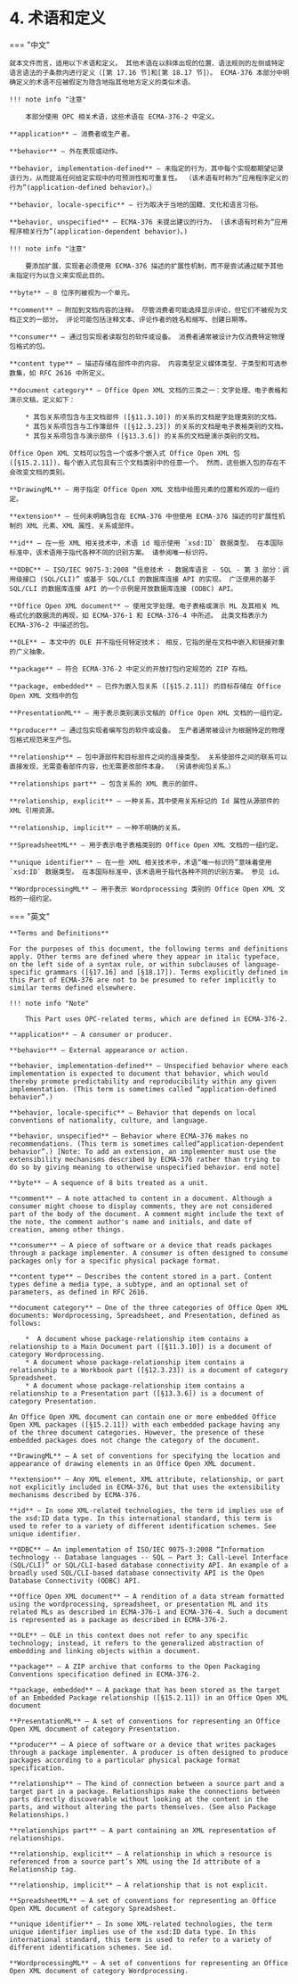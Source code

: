 # 4. 术语和定义

=== "中文"

    就本文件而言，适用以下术语和定义。 其他术语在以斜体出现的位置、语法规则的左侧或特定语言语法的子条款内进行定义（[第 17.16 节]和[第 18.17 节]）。 ECMA-376 本部分中明确定义的术语不应被假定为隐含地指其他地方定义的类似术语。

    !!! note info "注意"

        本部分使用 OPC 相关术语，这些术语在 ECMA-376-2 中定义。

    **application** — 消费者或生产者。

    **behavior** — 外在表现或动作。

    **behavior, implementation-defined** — 未指定的行为，其中每个实现都期望记录该行为，从而提高任何给定实现中的可预测性和可重复性。 （该术语有时称为“应用程序定义的行为”(application-defined behavior)。）
    
    **behavior, locale-specific** — 行为取决于当地的国籍、文化和语言习俗。
    
    **behavior, unspecified** — ECMA-376 未提出建议的行为。 (该术语有时称为“应用程序相关行为”(application-dependent behavior)。) 

    !!! note info "注意"
    
        要添加扩展，实现者必须使用 ECMA-376 描述的扩展性机制，而不是尝试通过赋予其他未指定行为以含义来实现此目的。
    
    **byte** — 8 位序列被视为一个单元。
    
    **comment** — 附加到文档内容的注释。 尽管消费者可能选择显示评论，但它们不被视为文档正文的一部分。 评论可能包括注释文本、评论作者的姓名和缩写、创建日期等。

    **consumer** — 通过包实现者读取包的软件或设备。 消费者通常被设计为仅消费特定物理包格式的包。

    **content type** — 描述存储在部件中的内容。 内容类型定义媒体类型、子类型和可选参数集，如 RFC 2616 中所定义。

    **document category** — Office Open XML 文档的三类之一：文字处理、电子表格和演示文稿，定义如下：

        * 其包关系项包含与主文档部件 ([§11.3.10]) 的关系的文档是字处理类别的文档。
        * 其包关系项包含与工作簿部件 ([§12.3.23]) 的关系的文档是电子表格类别的文档。
        * 其包关系项包含与演示部件 ([§13.3.6]) 的关系的文档是演示类别的文档。

    Office Open XML 文档可以包含一个或多个嵌入式 Office Open XML 包 ([§15.2.11])，每个嵌入式包具有三个文档类别中的任意一个。 然而，这些嵌入包的存在不会改变文档的类别。

    **DrawingML** — 用于指定 Office Open XML 文档中绘图元素的位置和外观的一组约定。

    **extension** — 任何未明确包含在 ECMA-376 中但使用 ECMA-376 描述的可扩展性机制的 XML 元素、XML 属性、关系或部件。

    **id** — 在一些 XML 相关技术中，术语 id 暗示使用 `xsd:ID` 数据类型。 在本国际标准中，该术语用于指代各种不同的识别方案。 请参阅唯一标识符。

    **ODBC** – ISO/IEC 9075-3:2008 “信息技术 - 数据库语言 - SQL - 第 3 部分：调用级接口 (SQL/CLI)” 或基于 SQL/CLI 的数据库连接 API 的实现。 广泛使用的基于 SQL/CLI 的数据库连接 API 的一个示例是开放数据库连接 (ODBC) API。

    **Office Open XML document** — 使用文字处理、电子表格或演示 ML 及其相关 ML 格式化的数据流的再现，如 ECMA-376-1 和 ECMA-376-4 中所述。 此类文档表示为 ECMA-376-2 中描述的包。

    **OLE** – 本文中的 OLE 并不指任何特定技术； 相反，它指的是在文档中嵌入和链接对象的广义抽象。

    **package** — 符合 ECMA-376-2 中定义的开放打包约定规范的 ZIP 存档。
    
    **package, embedded** — 已作为嵌入包关系 ([§15.2.11]) 的目标存储在 Office Open XML 文档中的包

    **PresentationML** — 用于表示类别演示文稿的 Office Open XML 文档的一组约定。
    
    **producer** — 通过包实现者编写包的软件或设备。 生产者通常被设计为根据特定的物理包格式规范来生产包。

    **relationship** — 包中源部件和目标部件之间的连接类型。 关系使部件之间的联系可以直接发现，无需查看部件内容，也无需更改部件本身。 （另请参阅包关系。）

    **relationships part** — 包含关系的 XML 表示的部件。

    **relationship, explicit** — 一种关系，其中使用关系标记的 Id 属性从源部件的 XML 引用资源。

    **relationship, implicit** — 一种不明确的关系。
    
    **SpreadsheetML** — 用于表示电子表格类别的 Office Open XML 文档的一组约定。
    
    **unique identifier** — 在一些 XML 相关技术中，术语“唯一标识符”意味着使用 `xsd:ID` 数据类型。 在本国际标准中，该术语用于指代各种不同的识别方案。 参见 id。
    
    **WordprocessingML** — 用于表示 Wordprocessing 类别的 Office Open XML 文档的一组约定。

=== "英文"

    **Terms and Definitions**

    For the purposes of this document, the following terms and definitions apply. Other terms are defined where they appear in italic typeface, on the left side of a syntax rule, or within subclauses of language-specific grammars ([§17.16] and [§18.17]). Terms explicitly defined in this Part of ECMA-376 are not to be presumed to refer implicitly to similar terms defined elsewhere.

    !!! note info "Note"

        This Part uses OPC-related terms, which are defined in ECMA-376-2.

    **application** — A consumer or producer.

    **behavior** — External appearance or action.

    **behavior, implementation-defined** — Unspecified behavior where each implementation is expected to document that behavior, which would thereby promote predictability and reproducibility within any given implementation. (This term is sometimes called “application-defined behavior”.)
    
    **behavior, locale-specific** — Behavior that depends on local conventions of nationality, culture, and language.
    
    **behavior, unspecified** — Behavior where ECMA-376 makes no recommendations. (This term is sometimes called“application-dependent behavior”.) [Note: To add an extension, an implementer must use the extensibility mechanisms described by ECMA-376 rather than trying to do so by giving meaning to otherwise unspecified behavior. end note]
    
    **byte** — A sequence of 8 bits treated as a unit.
    
    **comment** — A note attached to content in a document. Although a consumer might choose to display comments, they are not considered part of the body of the document. A comment might include the text of the note, the comment author's name and initials, and date of creation, among other things.

    **consumer** — A piece of software or a device that reads packages through a package implementer. A consumer is often designed to consume packages only for a specific physical package format.

    **content type** — Describes the content stored in a part. Content types define a media type, a subtype, and an optional set of parameters, as defined in RFC 2616.

    **document category** — One of the three categories of Office Open XML documents: Wordprocessing, Spreadsheet, and Presentation, defined as follows:
        
        *  A document whose package-relationship item contains a relationship to a Main Document part ([§11.3.10]) is a document of category Wordprocessing.
        * A document whose package-relationship item contains a relationship to a Workbook part ([§12.3.23]) is a document of category Spreadsheet.
        * A document whose package-relationship item contains a relationship to a Presentation part ([§13.3.6]) is a document of category Presentation.

    An Office Open XML document can contain one or more embedded Office Open XML packages ([§15.2.11]) with each embedded package having any of the three document categories. However, the presence of these embedded packages does not change the category of the document.

    **DrawingML** — A set of conventions for specifying the location and appearance of drawing elements in an Office Open XML document.

    **extension** — Any XML element, XML attribute, relationship, or part not explicitly included in ECMA-376, but that uses the extensibility mechanisms described by ECMA-376.

    **id** — In some XML-related technologies, the term id implies use of the xsd:ID data type. In this international standard, this term is used to refer to a variety of different identification schemes. See unique identifier.

    **ODBC** – An implementation of ISO/IEC 9075-3:2008 “Information technology -- Database languages -- SQL – Part 3: Call-Level Interface (SQL/CLI)” or SQL/CLI-based database connectivity API. An example of a broadly used SQL/CLI-based database connectivity API is the Open Database Connectivity (ODBC) API.

    **Office Open XML document** — A rendition of a data stream formatted using the wordprocessing, spreadsheet, or presentation ML and its related MLs as described in ECMA-376-1 and ECMA-376-4. Such a document is represented as a package as described in ECMA-376-2.

    **OLE** – OLE in this context does not refer to any specific technology; instead, it refers to the generalized abstraction of embedding and linking objects within a document.

    **package** — A ZIP archive that conforms to the Open Packaging Conventions specification defined in ECMA-376-2. 
    
    **package, embedded** — A package that has been stored as the target of an Embedded Package relationship ([§15.2.11]) in an Office Open XML document

    **PresentationML** — A set of conventions for representing an Office Open XML document of category Presentation.
    
    **producer** — A piece of software or a device that writes packages through a package implementer. A producer is often designed to produce packages according to a particular physical package format specification.

    **relationship** — The kind of connection between a source part and a target part in a package. Relationships make the connections between parts directly discoverable without looking at the content in the parts, and without altering the parts themselves. (See also Package Relationships.)

    **relationships part** — A part containing an XML representation of relationships.

    **relationship, explicit** — A relationship in which a resource is referenced from a source part’s XML using the Id attribute of a Relationship tag.

    **relationship, implicit** — A relationship that is not explicit. 
    
    **SpreadsheetML** — A set of conventions for representing an Office Open XML document of category Spreadsheet. 
    
    **unique identifier** — In some XML-related technologies, the term unique identifier implies use of the xsd:ID data type. In this international standard, this term is used to refer to a variety of different identification schemes. See id. 
    
    **WordprocessingML** — A set of conventions for representing an Office Open XML document of category Wordprocessing.
